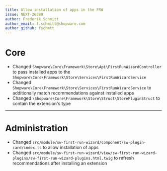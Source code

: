 ```yaml
---
title: Allow installation of apps in the FRW
issue: NEXT-26389
author: Frederik Schmitt
author_email: f.schmitt@shopware.com
author_github: fschmtt
---
```

# Core
* Changed `Shopware\Core\Framework\Store\Api\FirstRunWizardController` to pass installed apps to the `Shopware\Core\Framework\Store\Services\FirstRunWizardService`
* Changed `Shopware\Core\Framework\Store\Services\FirstRunWizardService` to additionally match recommendations against installed apps
* Changed `\Shopware\Core\Framework\Store\Struct\StorePluginStruct` to contain the extension's type
___
# Administration
* Changed `src/module/sw-first-run-wizard/component/sw-plugin-card/index.ts` to allow installation of apps
* Changed `src/module/sw-first-run-wizard/view/sw-first-run-wizard-plugins/sw-first-run-wizard-plugins.html.twig` to refresh recommendations after installing an extension

